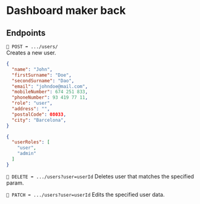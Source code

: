 # Dashboard maker back

## Endpoints

`🔹 POST ➡️ .../users/`  
Creates a new user.

```json
{
  "name": "John",
  "firstSurname": "Doe",
  "secondSurname": "Dao",
  "email": "johndoe@mail.com",
  "mobileNumber": 674 251 833,
  "phoneNumber": 93 419 77 11,
  "role": "user",
  "address": "",
  "postalCode": 08033,
  "city": "Barcelona",
}

{
  "userRoles": [
    "user",
    "admin"
  ]
}
```

`🔹 DELETE ➡️ .../users?user=userId`
Deletes user that matches the specified param.

`🔹 PATCH ➡️ .../users?user=userId`
Edits the specified user data.
